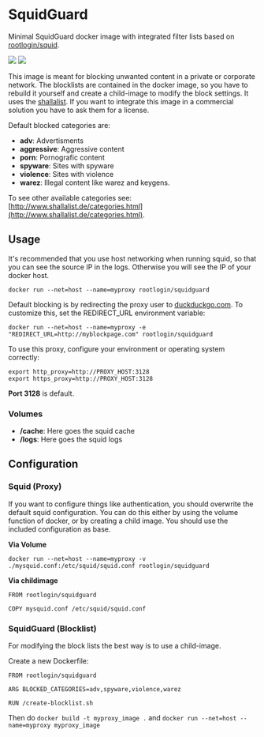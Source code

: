 # SquidGuard

Minimal SquidGuard docker image with integrated filter lists based on [rootlogin/squid](https://github.com/chrootLogin/squidguard).

[![](https://images.microbadger.com/badges/version/rootlogin/squidguard.svg)](https://microbadger.com/images/rootlogin/squidguard "Get your own version badge on microbadger.com") [![](https://images.microbadger.com/badges/image/rootlogin/squidquard.svg)](https://microbadger.com/images/rootlogin/squidguard "Get your own image badge on microbadger.com")

This image is meant for blocking unwanted content in a private or corporate network. The blocklists are contained in the docker image, so you have to rebuild it yourself and create a child-image to modify the block settings. It uses the [shallalist](http://shallalist.de). If you want to integrate this image in a commercial solution you have to ask them for a license.

Default blocked categories are:
* **adv**: Advertisments
* **aggressive**: Aggressive content
* **porn**: Pornografic content
* **spyware**: Sites with spyware
* **violence**: Sites with violence
* **warez**: Illegal content like warez and keygens.

To see other available categories see: [http://www.shallalist.de/categories.html](http://www.shallalist.de/categories.html).

## Usage

It's recommended that you use host networking when running squid, so that you can see the source IP in the logs. Otherwise you will see the IP of your docker host.

```
docker run --net=host --name=myproxy rootlogin/squidguard
```

Default blocking is by redirecting the proxy user to [duckduckgo.com](https://duckduckgo.com). To customize this, set the REDIRECT_URL environment variable:
```
docker run --net=host --name=myproxy -e "REDIRECT_URL=http://myblockpage.com" rootlogin/squidguard
```

To use this proxy, configure your environment or operating system correctly:

```
export http_proxy=http://PROXY_HOST:3128
export https_proxy=http://PROXY_HOST:3128
```

**Port 3128** is default.

### Volumes

* **/cache**: Here goes the squid cache
* **/logs**: Here goes the squid logs

## Configuration

### Squid (Proxy)

If you want to configure things like authentication, you should overwrite the default squid configuration. You can do this either by using the volume function of docker, or by creating a child image. You should use the included configuration as base.

**Via Volume**
```
docker run --net=host --name=myproxy -v ./mysquid.conf:/etc/squid/squid.conf rootlogin/squidguard
```

**Via childimage**
```
FROM rootlogin/squidguard

COPY mysquid.conf /etc/squid/squid.conf
```

### SquidGuard (Blocklist)

For modifying the block lists the best way is to use a child-image.

Create a new Dockerfile:
```
FROM rootlogin/squidguard

ARG BLOCKED_CATEGORIES=adv,spyware,violence,warez

RUN /create-blocklist.sh
```

Then do `docker build -t myproxy_image .` and `docker run --net=host --name=myproxy myproxy_image`
